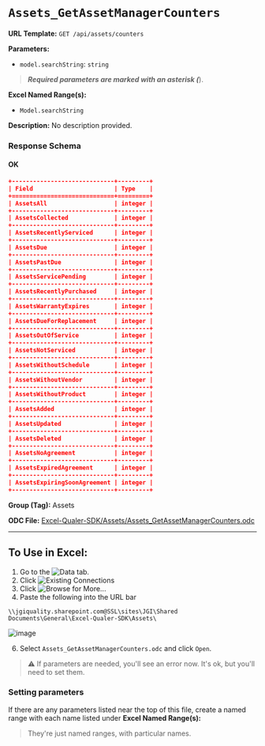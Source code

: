 # `Assets_GetAssetManagerCounters`

**URL Template:**
`GET /api/assets/counters`

**Parameters:**
- `model.searchString`: `string`


> *****Required parameters are marked with an asterisk (*****).

**Excel Named Range(s):**
- `Model.searchString`


**Description:**
No description provided.

### Response Schema

#### OK
```json
+-----------------------------+---------+
| Field                       | Type    |
+=============================+=========+
| AssetsAll                   | integer |
+-----------------------------+---------+
| AssetsCollected             | integer |
+-----------------------------+---------+
| AssetsRecentlyServiced      | integer |
+-----------------------------+---------+
| AssetsDue                   | integer |
+-----------------------------+---------+
| AssetsPastDue               | integer |
+-----------------------------+---------+
| AssetsServicePending        | integer |
+-----------------------------+---------+
| AssetsRecentlyPurchased     | integer |
+-----------------------------+---------+
| AssetsWarrantyExpires       | integer |
+-----------------------------+---------+
| AssetsDueForReplacement     | integer |
+-----------------------------+---------+
| AssetsOutOfService          | integer |
+-----------------------------+---------+
| AssetsNotServiced           | integer |
+-----------------------------+---------+
| AssetsWithoutSchedule       | integer |
+-----------------------------+---------+
| AssetsWithoutVendor         | integer |
+-----------------------------+---------+
| AssetsWithoutProduct        | integer |
+-----------------------------+---------+
| AssetsAdded                 | integer |
+-----------------------------+---------+
| AssetsUpdated               | integer |
+-----------------------------+---------+
| AssetsDeleted               | integer |
+-----------------------------+---------+
| AssetsNoAgreement           | integer |
+-----------------------------+---------+
| AssetsExpiredAgreement      | integer |
+-----------------------------+---------+
| AssetsExpiringSoonAgreement | integer |
+-----------------------------+---------+
```

**Group (Tag):**
Assets

**ODC File:**
[Excel-Qualer-SDK/Assets/Assets_GetAssetManagerCounters.odc](https://github.com/Johnson-Gage-Inspection-Inc/qualer-sdk-odc/blob/main/Excel-Qualer-SDK/Assets/Assets_GetAssetManagerCounters.odc)

---

To Use in Excel:
---

1. Go to the ![`Data`](https://github.com/user-attachments/assets/da437a70-57b3-4c5b-bb01-4910ece19ed1)
 tab.
3. Click ![Existing Connections](https://github.com/user-attachments/assets/a2f1ed67-b2e0-4c23-ac90-68c870e60289)
4. Click ![`Browse for More...`](https://github.com/user-attachments/assets/8e698494-6865-41e7-b6fa-043aea81809a)
5. Paste the following into the URL bar
```
\\jgiquality.sharepoint.com@SSL\sites\JGI\Shared Documents\General\Excel-Qualer-SDK\Assets\
```

![image](https://github.com/user-attachments/assets/1e1a8d87-0377-446d-aaf5-d78562991db3)

6. Select `Assets_GetAssetManagerCounters.odc` and click `Open`.

> ⚠️ If parameters are needed, you'll see an error now. It's ok, but you'll need to set them.

### Setting parameters
If there are any parameters listed near the top of this file, create a named range with each name listed under **Excel Named Range(s):**
> They're just named ranges, with particular names.
